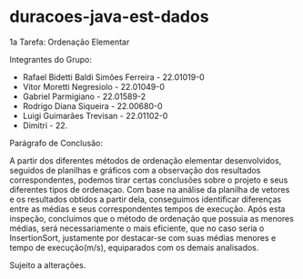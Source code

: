 # duracoes-java-est-dados

1a Tarefa: Ordenação Elementar

Integrantes do Grupo: 
  - Rafael Bidetti Baldi Simões Ferreira - 22.01019-0
  - Vitor Moretti Negresiolo - 22.01049-0
  - Gabriel Parmigiano - 22.01589-2
  - Rodrigo Diana  Siqueira - 22.00680-0
  - Luigi Guimarães Trevisan - 22.01102-0
  - Dimitri - 22.
  
  
  
  Parágrafo de Conclusão: 
    
   A partir dos diferentes métodos de ordenação elementar desenvolvidos, 
   seguidos de planilhas e gráficos com a observação dos resultados correspondentes, 
   podemos tirar certas conclusões sobre o projeto e seus diferentes tipos de ordenaçao. Com base 
   na análise da planilha de vetores e os resultados obtidos a partir dela, conseguimos identificar
   diferenças entre as médias e seus correspondentes tempos de execução. Após esta inspeção, concluimos que o método de 
   ordenação que possuia as menores médias, será necessariamente o mais eficiente, que no caso seria o InsertionSort, justamente
   por destacar-se com suas médias menores e tempo de execução(m/s), equiparados com os demais analisados.
   
   
   Sujeito a alterações.
